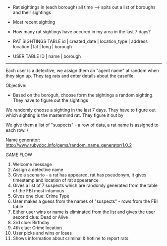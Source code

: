 - Rat sightings in (each borough) all time --> spits out a list of boroughs and their sightings
- Most recent sighting
- How many rat sightings have occured in my area in the last 7 days?


- RAT SIGHTINGS TABLE
id | created_date | location_type | address location | lat | long | borough

- USER TABLE
ID | name | borough


****
Each user is a detective, we assign them an "agent name" at random when they sign up.
They tag rats and enter details about the casefile.

Objective:
- Based on the boroguh, choose form the sightings a random
sighting. They have to figure out the sightings

We randomly choose a sighting in the last 7 days. They have to figure out which sighting is the mastermind rat. They figure it out by

We give them a list of "suspects" - a row of data, a rat name is assigned to each row. \


Name generator: http://www.rubydoc.info/gems/random_name_generator/1.0.2

GAME FLOW

1. Welcome message
2. Assign a detective name
3. Give a scenario - a rat has appeared, rat has pseudonym, it gives timestamp and location of rat appearance
4. Gives a list of 7 suspects which are randomly generated from the table of the FBI most infamous
5. Gives one clue: Crime Type
6. User makes a guess from the names of "suspects" - rows from the FBI table
7. Either user wins or name is eliminated from the list and gives the user second clue: Dead or Alive
8. 3rd clue: Birthday
9. 4th clue: Crime location
10. User picks and wins or loses
11. Shows information about criminal & hotline to report rats
